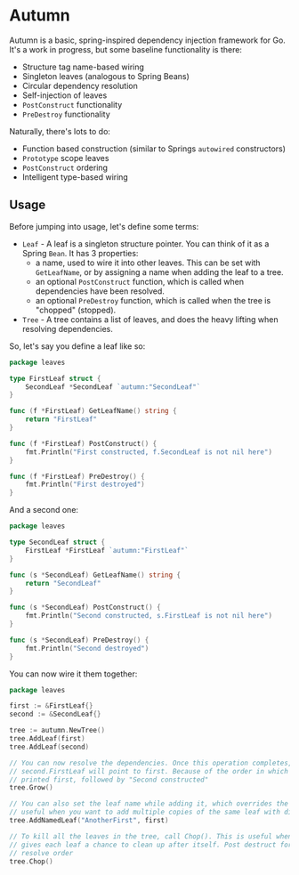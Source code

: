 # Autumn
Autumn is a basic, spring-inspired dependency injection framework for Go. It's a work in progress, but some baseline functionality is there:

* Structure tag name-based wiring
* Singleton leaves (analogous to Spring Beans)
* Circular dependency resolution
* Self-injection of leaves
* `PostConstruct` functionality
* `PreDestroy` functionality

Naturally, there's lots to do:

* Function based construction (similar to Springs `autowired` constructors)
* `Prototype` scope leaves
* `PostConstruct` ordering
* Intelligent type-based wiring

## Usage

Before jumping into usage, let's define some terms:

* `Leaf` - A leaf is a singleton structure pointer. You can think of it as a Spring `Bean`. It has 3 properties:
    * a name, used to wire it into other leaves. This can be set with `GetLeafName`, or by assigning a name when adding the leaf to a tree.
    * an optional `PostConstruct` function, which is called when dependencies have been resolved.
    * an optional `PreDestroy` function, which is called when the tree is "chopped" (stopped).
* `Tree` - A tree contains a list of leaves, and does the heavy lifting when resolving dependencies.

So, let's say you define a leaf like so:
```go
package leaves

type FirstLeaf struct {
	SecondLeaf *SecondLeaf `autumn:"SecondLeaf"`
}

func (f *FirstLeaf) GetLeafName() string {
	return "FirstLeaf"
}

func (f *FirstLeaf) PostConstruct() {
	fmt.Println("First constructed, f.SecondLeaf is not nil here")
}

func (f *FirstLeaf) PreDestroy() {
	fmt.Println("First destroyed")
}
```

And a second one:
```go
package leaves

type SecondLeaf struct {
	FirstLeaf *FirstLeaf `autumn:"FirstLeaf"`
}

func (s *SecondLeaf) GetLeafName() string {
	return "SecondLeaf"
}

func (s *SecondLeaf) PostConstruct() {
	fmt.Println("Second constructed, s.FirstLeaf is not nil here")
}

func (s *SecondLeaf) PreDestroy() {
	fmt.Println("Second destroyed")
}
```

You can now wire it them together:
```go
package leaves

first := &FirstLeaf{}
second := &SecondLeaf{}

tree := autumn.NewTree()
tree.AddLeaf(first)
tree.AddLeaf(second)

// You can now resolve the dependencies. Once this operation completes, first.SecondLeaf will point to second. and 
// second.FirstLeaf will point to first. Because of the order in which these were added, "First constructed" will be 
// printed first, followed by "Second constructed"
tree.Grow()

// You can also set the leaf name while adding it, which overrides the leaf name defined in the structure. This is
// useful when you want to add multiple copies of the same leaf with different names
tree.AddNamedLeaf("AnotherFirst", first)

// To kill all the leaves in the tree, call Chop(). This is useful when gracefully shutting down an application, and
// gives each leaf a chance to clean up after itself. Post destruct for each leaf will be called once, in reverse 
// resolve order
tree.Chop()
```
